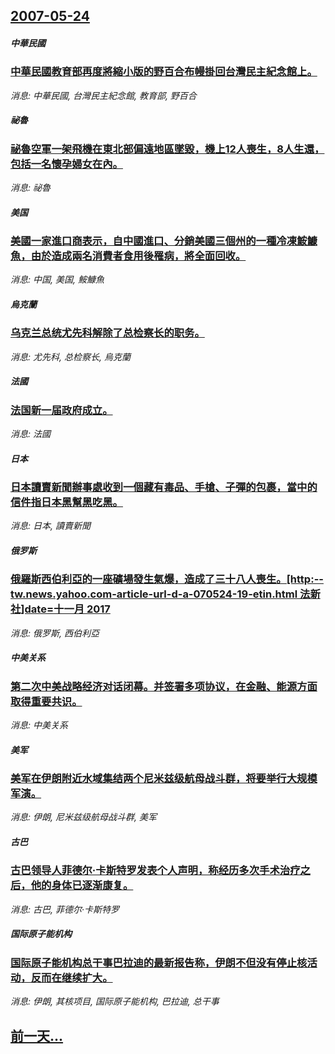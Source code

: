 ## [2007-05-24](/news/2007/05/24/index.md)

##### 中華民國
### [中華民國教育部再度將縮小版的野百合布幔掛回台灣民主紀念館上。](/news/2007/05/24/中華民國教育部再度將縮小版的野百合布幔掛回台灣民主紀念館上.md)
_消息: 中華民國, 台灣民主紀念館, 教育部, 野百合_

##### 祕魯
### [祕魯空軍一架飛機在東北部偏遠地區墜毀，機上12人喪生，8人生還，包括一名懷孕婦女在內。](/news/2007/05/24/祕魯空軍一架飛機在東北部偏遠地區墜毀-機上12人喪生-8人生還-包括一名懷孕婦女在內.md)
_消息: 祕魯_

##### 美国
### [美國一家進口商表示，自中國進口、分銷美國三個州的一種冷凍鮟鱇魚，由於造成兩名消費者食用後罹病，將全面回收。](/news/2007/05/24/美國一家進口商表示-自中國進口-分銷美國三個州的一種冷凍鮟鱇魚-由於造成兩名消費者食用後罹病-將全面回收.md)
_消息: 中国, 美国, 鮟鱇魚_

##### 烏克蘭
### [乌克兰总统尤先科解除了总检察长的职务。](/news/2007/05/24/乌克兰总统尤先科解除了总检察长的职务.md)
_消息: 尤先科, 总检察长, 烏克蘭_

##### 法國
### [法国新一届政府成立。](/news/2007/05/24/法国新一届政府成立.md)
_消息: 法國_

##### 日本
### [日本讀賣新聞辦事處收到一個藏有毒品、手槍、子彈的包裹，當中的信件指日本黑幫黑吃黑。](/news/2007/05/24/日本讀賣新聞辦事處收到一個藏有毒品-手槍-子彈的包裹-當中的信件指日本黑幫黑吃黑.md)
_消息: 日本, 讀賣新聞_

##### 俄罗斯
### [俄羅斯西伯利亞的一座礦場發生氣爆，造成了三十八人喪生。[http:--tw.news.yahoo.com-article-url-d-a-070524-19-etin.html 法新社]date=十一月 2017 ](/news/2007/05/24/俄羅斯西伯利亞的一座礦場發生氣爆-造成了三十八人喪生-http-twnewsyahoocom-article.md)
_消息: 俄罗斯, 西伯利亞_

##### 中美关系
### [第二次中美战略经济对话闭幕。并签署多项协议，在金融、能源方面取得重要共识。](/news/2007/05/24/第二次中美战略经济对话闭幕-并签署多项协议-在金融-能源方面取得重要共识.md)
_消息: 中美关系_

##### 美军
### [美军在伊朗附近水域集结两个尼米兹级航母战斗群，将要举行大规模军演。](/news/2007/05/24/美军在伊朗附近水域集结两个尼米兹级航母战斗群-将要举行大规模军演.md)
_消息: 伊朗, 尼米兹级航母战斗群, 美军_

##### 古巴
### [古巴领导人菲德尔·卡斯特罗发表个人声明，称经历多次手术治疗之后，他的身体已逐渐康复。](/news/2007/05/24/古巴领导人菲德尔-卡斯特罗发表个人声明-称经历多次手术治疗之后-他的身体已逐渐康复.md)
_消息: 古巴, 菲德尔·卡斯特罗_

##### 国际原子能机构
### [国际原子能机构总干事巴拉迪的最新报告称，伊朗不但没有停止核活动，反而在继续扩大。](/news/2007/05/24/国际原子能机构总干事巴拉迪的最新报告称-伊朗不但没有停止核活动-反而在继续扩大.md)
_消息: 伊朗, 其核项目, 国际原子能机构, 巴拉迪, 总干事_

## [前一天...](/news/2007/05/23/index.md)

